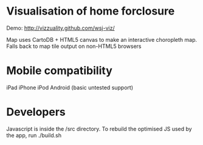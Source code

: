 Visualisation of home forclosure
==
Demo: http://vizzuality.github.com/wsj-viz/

Map uses CartoDB + HTML5 canvas to make an interactive choropleth map. Falls back to map tile output on non-HTML5 browsers

Mobile compatibility
==
iPad
iPhone
iPod
Android (basic untested support)

Developers
==
Javascript is inside the /src directory. To rebuild the optimised JS used by the app, run ./build.sh